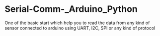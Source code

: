 # Serial-Comm-_Arduino_Python
One of the basic start which help you to read the data from any kind of sensor connected to arduino using UART, I2C, SPI or any kind of protocol
